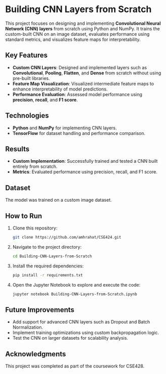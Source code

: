 # Building CNN Layers from Scratch  

This project focuses on designing and implementing **Convolutional Neural Network (CNN) layers** from scratch using Python and NumPy. It trains the custom-built CNN on an image dataset, evaluates performance using standard metrics, and visualizes feature maps for interpretability.  

## Key Features  
- **Custom CNN Layers**: Designed and implemented layers such as **Convolutional**, **Pooling**, **Flatten**, and **Dense** from scratch without using pre-built libraries.  
- **Feature Map Visualization**: Visualized intermediate feature maps to enhance interpretability of model predictions.  
- **Performance Evaluation**: Assessed model performance using **precision**, **recall**, and **F1 score**.  

## Technologies  
- **Python** and **NumPy** for implementing CNN layers.  
- **TensorFlow** for dataset handling and performance comparison.  

## Results  
- **Custom Implementation**: Successfully trained and tested a CNN built entirely from scratch.  
- **Metrics**: Evaluated performance using precision, recall, and F1 score.  

## Dataset  
The model was trained on a custom image dataset.
## How to Run  
1. Clone this repository:  
   ```bash
   git clone https://github.com/amhrahat/CSE424.git

2. Navigate to the project directory:
   ```bash 
   cd Building-CNN-Layers-from-Scratch
3. Install the required dependencies:
   ```bash 
   pip install -r requirements.txt
4. Open the Jupyter Notebook to explore and execute the code:
   ```bash 
   jupyter notebook Building-CNN-Layers-from-Scratch.ipynb
   
## Future Improvements  
- Add support for advanced CNN layers such as Dropout and Batch Normalization.  
- Implement training optimizations using custom backpropagation logic. 
- Test the CNN on larger datasets for scalability analysis.
  
## Acknowledgments
This project was completed as part of the coursework for CSE428.
